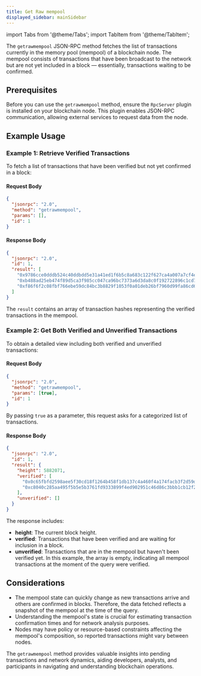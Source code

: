 ```yaml
---
title: Get Raw mempool
displayed_sidebar: mainSidebar
---
```


import Tabs from '@theme/Tabs';
import TabItem from '@theme/TabItem';






The `getrawmempool` JSON-RPC method fetches the list of transactions currently in the memory pool (mempool) of a blockchain node. The mempool consists of transactions that have been broadcast to the network but are not yet included in a block — essentially, transactions waiting to be confirmed. 

## Prerequisites

Before you can use the `getrawmempool` method, ensure the `RpcServer` plugin is installed on your blockchain node. This plugin enables JSON-RPC communication, allowing external services to request data from the node.

## Example Usage

### Example 1: Retrieve Verified Transactions

To fetch a list of transactions that have been verified but not yet confirmed in a block:

#### Request Body

```json
{
  "jsonrpc": "2.0",
  "method": "getrawmempool",
  "params": [],
  "id": 1
}
```

#### Response Body

```json
{
  "jsonrpc": "2.0",
  "id": 1,
  "result": [
    "0x9786cce0dddb524c40ddbdd5e31a41ed1f6b5c8a683c122f627ca4a007a7cf4e",
    "0xb488ad25eb474f89d5ca3f985cc047ca96bc7373a6d3da8c0f192722896c1cd7",
    "0xf86f6f2c08fbf766ebe59dc84bc3b8829f1053f0a01deb26bf7960d99fa86cd6"
  ]
}
```

The `result` contains an array of transaction hashes representing the verified transactions in the mempool. 

### Example 2: Get Both Verified and Unverified Transactions

To obtain a detailed view including both verified and unverified transactions:

#### Request Body

```json
{
  "jsonrpc": "2.0",
  "method": "getrawmempool",
  "params": [true],
  "id": 1
}
```

By passing `true` as a parameter, this request asks for a categorized list of transactions.

#### Response Body

```json
{
  "jsonrpc": "2.0",
  "id": 1,
  "result": {
    "height": 5882071,
    "verified": [
      "0x0c65fbfd2598aee5f30cd18f1264b458f1db137c4a460f4a174facb3f2d59d06",
      "0xc8040c285aa495f5b5e5b3761fd9333899f4ed902951c46d86c3bbb1cb12f2c0"
    ],
    "unverified": []
  }
}
```

The response includes:

- **height**: The current block height.
- **verified**: Transactions that have been verified and are waiting for inclusion in a block.
- **unverified**: Transactions that are in the mempool but haven't been verified yet. In this example, the array is empty, indicating all mempool transactions at the moment of the query were verified.

## Considerations

- The mempool state can quickly change as new transactions arrive and others are confirmed in blocks. Therefore, the data fetched reflects a snapshot of the mempool at the time of the query.
- Understanding the mempool's state is crucial for estimating transaction confirmation times and for network analysis purposes.
- Nodes may have policy or resource-based constraints affecting the mempool's composition, so reported transactions might vary between nodes.

The `getrawmempool` method provides valuable insights into pending transactions and network dynamics, aiding developers, analysts, and participants in navigating and understanding blockchain operations.










<br/>
